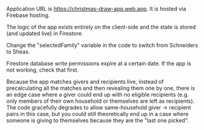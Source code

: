 Application URL is https://christmas-draw-app.web.app. It is hosted via Firebase hosting. 

The logic of the app exists entirely on the client-side and the state is stored (and updated live) in Firestore. 

Change the "selectedFamily" variable in the code to switch from Schneiders to Sheas.

Firestore database write permissions expire at a certain date. If the app is not working, check that first. 

Because the app matches givers and recipients live, instead of precalculating all the matches and then revealing them one by one, there is an edge case where a giver could end up with no eligible recipients (e.g. only members of their own household or themselves are left as recipients). The code gracefully degrades to allow same-household giver -> recipient pairs in this case, but you could still theoretically end up in a case where someone is giving to themselves because they are the "last one picked". 